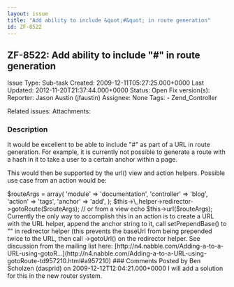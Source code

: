 ```yaml
---
layout: issue
title: "Add ability to include &quot;#&quot; in route generation"
id: ZF-8522
---
```


ZF-8522: Add ability to include "#" in route generation
-------------------------------------------------------

 Issue Type: Sub-task Created: 2009-12-11T05:27:25.000+0000 Last Updated: 2012-11-20T21:37:44.000+0000 Status: Open Fix version(s): 
 Reporter:  Jason Austin (jfaustin)  Assignee:  None  Tags: - Zend\_Controller
 
 Related issues: 
 Attachments: 
### Description

It would be excellent to be able to include "#" as part of a URL in route generation. For example, it is currently not possible to generate a route with a hash in it to take a user to a certain anchor within a page.

This would then be supported by the url() view and action helpers. Possible use case from an action would be:

<?php // Generate URL to <http://mysite.com/documentation/blog/tags/#add>

$routeArgs = array( 'module' => 'documentation', 'controller' => 'blog', 'action' => 'tags', 'anchor' => 'add', );

$this->\_helper->redirector->gotoRoute($routeArgs);

// or from a view echo $this->url($routeArgs);

Currently the only way to accomplish this in an action is to create a URL with the URL helper, append the anchor string to it, call setPrependBase() to "" in redirector helper (this prevents the baseUrl from being prepended twice to the URL, then call ->gotoUrl() on the redirector helper.

See discussion from the mailing list here: [http://n4.nabble.com/Adding-a-to-a-URL-using-gotoR…](http://n4.nabble.com/Adding-a-to-a-URL-using-gotoRoute-td957210.html#a957210)

 

 

### Comments

Posted by Ben Scholzen (dasprid) on 2009-12-12T12:04:21.000+0000

I will add a solution for this in the new router system.

 

 